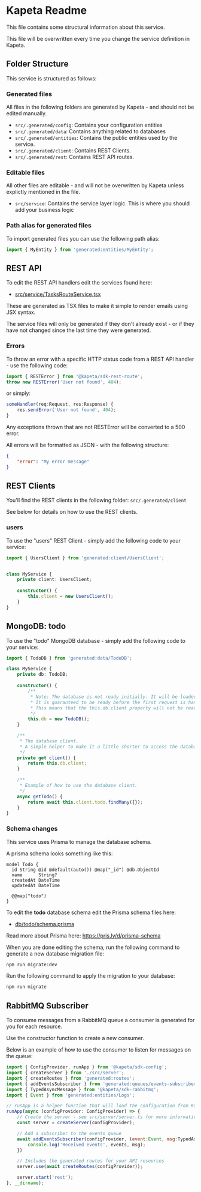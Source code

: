 # Kapeta Readme
This file contains some structural information about this service.

This file will be overwritten every time you change the service definition in Kapeta.

## Folder Structure
This service is structured as follows:

### Generated files
All files in the following folders are generated by Kapeta - and should not be edited manually.
* ```src/.generated/config```: Contains your configuration entities
* ```src/.generated/data```: Contains anything related to databases
* ```src/.generated/entities```: Contains the public entities used by the service.
* ```src/.generated/client```: Contains REST Clients.
* ```src/.generated/rest```: Contains REST API routes.

### Editable files
All other files are editable - and will not be overwritten by Kapeta unless explictly mentioned in the file.

* ```src/service```: Contains the service layer logic. This is where you should add your business logic

### Path alias for generated files

To import generated files you can use the following path alias:
```typescript
import { MyEntity } from 'generated:entities/MyEntity';
```

## REST API 
To edit the REST API handlers edit the services found here:
* [src/service/TasksRouteService.tsx](src/service/TasksRouteService.tsx)

These are generated as TSX files to make it simple to render emails using JSX syntax.

The service files will only be generated if they don't already exist - or if they have not
changed since the last time they were generated.

### Errors
To throw an error with a specific HTTP status code from a REST API handler - use the following code:
```ts
import { RESTError } from '@kapeta/sdk-rest-route';
throw new RESTError('User not found', 404);
```
or simply:
```ts
someHandler(req:Request, res:Response) {
    res.sendError('User not found', 404);
}
```

Any exceptions thrown that are not RESTError will be converted to a 500 error.

All errors will be formatted as JSON - with the following structure:
```json
{
    "error": "My error message"
}
```


## REST Clients
You'll find the REST clients in the following folder: ```src/.generated/client```

See below for details on how to use the REST clients.

### users
To use the "users" REST Client - simply add the following code to your service:

```typescript
import { UsersClient } from 'generated:client/UsersClient';


class MyService {
    private client: UsersClient;
    
    constructor() {
        this.client = new UsersClient();
    }
}
```

## MongoDB: todo
To use the "todo" MongoDB database - simply add the following code to your service:

```typescript
import { TodoDB } from 'generated:data/TodoDB';

class MyService {
    private db: TodoDB;
    
    constructor() {
        /**
         * Note: The database is not ready initially. It will be loaded during startup.
         * It is guaranteed to be ready before the first request is handled.
         * This means that the this.db.client property will not be ready during startup.
         */
        this.db = new TodoDB();
    }

    /**
     * The database client. 
     * A simple helper to make it a little shorter to access the database.
     */
    private get client() {
        return this.db.client;
    }

    /**
     * Example of how to use the database client.
     */
    async getTodo() {
        return await this.client.todo.findMany({});
    }
}
```
### Schema changes
This service uses Prisma to manage the database schema.

A prisma schema looks something like this:
```prisma
model Todo {
  id String @id @default(auto()) @map("_id") @db.ObjectId
  name      String?
  createdAt DateTime
  updatedAt DateTime

  @@map("todo")
}
```

To edit the **todo** database schema edit the Prisma schema files here:
- [db/todo/schema.prisma](db/todo/schema.prisma)

Read more about Prisma here:
https://pris.ly/d/prisma-schema

When you are done editing the schema,
run the following command to generate a new database migration file:
```bash
npm run migrate:dev
```

Run the following command to apply the migration to your database:
```bash
npm run migrate
```

## RabbitMQ Subscriber
To consume messages from a RabbitMQ queue a consumer is generated for you for each resource.

Use the constructor function to create a new consumer.

Below is an example of how to use the consumer to listen for messages on the queue:
```javascript
import { ConfigProvider, runApp } from '@kapeta/sdk-config';
import { createServer } from './src/server';
import { createRoutes } from 'generated:routes';
import { addEventsSubscriber } from 'generated:queues/events-subscriber';
import { TypedAsyncMessage } from '@kapeta/sdk-rabbitmq';
import { Event } from 'generated:entities/Logs';

// runApp is a helper function that will load the configuration from Kapeta and then run the provided function
runApp(async (configProvider: ConfigProvider) => {
    // Create the server - see src/server/server.ts for more information
    const server = createServer(configProvider);

    // Add a subscriber to the events queue
    await addEventsSubscriber(configProvider, (event:Event, msg:TypedAsyncMessage<Event>) => {
        console.log('Received events', events, msg);
    })

    // Includes the generated routes for your API resources
    server.use(await createRoutes(configProvider));

    server.start('rest');
}, __dirname);

```



